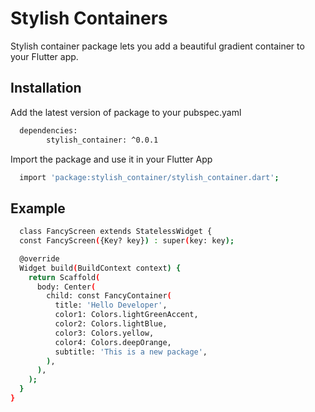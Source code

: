 
# Stylish Containers
Stylish container package lets you add a beautiful gradient container to your Flutter app.



## Installation

Add the latest version of package to your pubspec.yaml

```bash
  dependencies:
        stylish_container: ^0.0.1
```
Import the package and use it in your Flutter App

```bash
  import 'package:stylish_container/stylish_container.dart';
```


## Example


```bash
  class FancyScreen extends StatelessWidget {
  const FancyScreen({Key? key}) : super(key: key);

  @override
  Widget build(BuildContext context) {
    return Scaffold(
      body: Center(
        child: const FancyContainer(
          title: 'Hello Developer',
          color1: Colors.lightGreenAccent,
          color2: Colors.lightBlue,
          color3: Colors.yellow,
          color4: Colors.deepOrange,
          subtitle: 'This is a new package',
        ),
      ),
    );
  }
}
```

